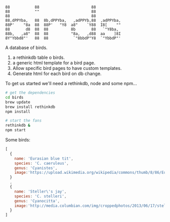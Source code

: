```

88           88                       88
88           ""                       88
88                                    88
88,dPPYba,   88  8b,dPPYba,   ,adPPYb,88  ,adPPYba,  
88P'    "8a  88  88P'   "Y8  a8"    `Y88  I8[    ""  
88       d8  88  88          8b       88   `"Y8ba,
88b,   ,a8"  88  88          "8a,   ,d88  aa    ]8I  
8Y"Ybbd8"'   88  88           `"8bbdP"Y8  `"YbbdP"'

```

A database of birds.

1. a rethinkdb table o birds.
2. a generic html template for a bird page.
3. Allow specific bird pages to have custom templates.
4. Generate html for each bird on db change.

To get us started we'll need a rethinkdb, node and some npm...

```sh
# get the dependencies
cd birds
brew update
brew install rethinkdb
npm install

# start the fans
rethinkdb &
npm start
```

Some birds:

```js
[
  {
    name: 'Eurasian blue tit',
    species: 'C. caeruleus',
    genus: 'Cyanistes',
    image:'https://upload.wikimedia.org/wikipedia/commons/thumb/8/86/Eurasian_blue_tit_Lancashire.jpg/1920px-Eurasian_blue_tit_Lancashire.jpg'
  }
  ,
  {
    name: 'Steller\'s jay',
    species: 'C. stelleri',
    genus: 'Cyanocitta',
    image:'http://media.columbian.com/img/croppedphotos/2013/06/17/stellar-jay.jpg'
  }
]
```